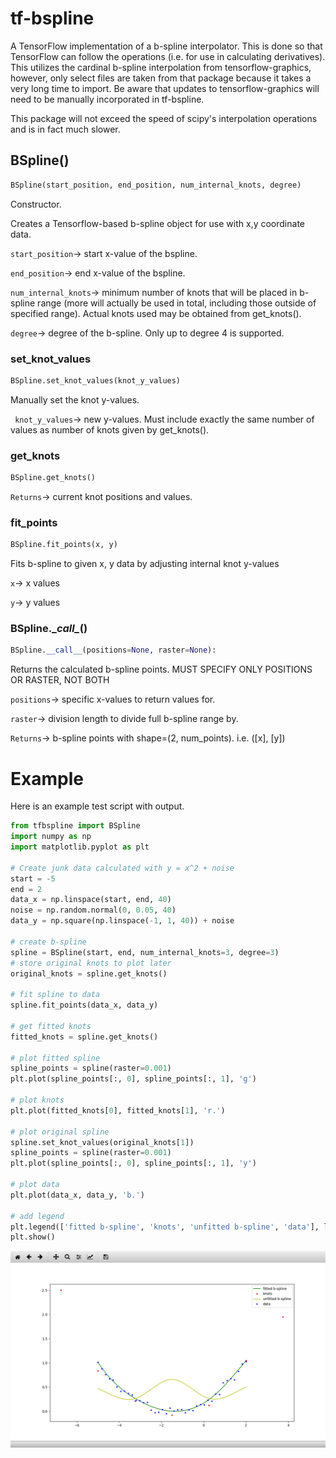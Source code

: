 # tf-bspline
A TensorFlow implementation of a b-spline interpolator. This is done so that TensorFlow can
follow the operations (i.e. for use in calculating derivatives). This utilizes the 
cardinal b-spline interpolation from tensorflow-graphics, however, only select files
are taken from that package because it takes a very long time to import. Be aware that updates to 
tensorflow-graphics will need to be manually incorporated in tf-bspline.

This package will not exceed the speed of scipy's interpolation operations and is in fact
much slower.
## BSpline()
```python
BSpline(start_position, end_position, num_internal_knots, degree)
```
Constructor.

Creates a Tensorflow-based b-spline object for use with x,y coordinate data.

```start_position```-> start x-value of the bspline.

```end_position```-> end x-value of the bspline.

```num_internal_knots```-> minimum number of knots that will be placed in b-spline range (more will actually be
                           used in total, including those outside of specified range). Actual knots used may be
                           obtained from get_knots().
                           
```degree```-> degree of the b-spline. Only up to degree 4 is supported.

### set_knot_values
```python
BSpline.set_knot_values(knot_y_values)
```

Manually set the knot y-values.

``` knot_y_values```-> new y-values. Must include exactly the same number of values as number of knots
                       given by get_knots().

### get_knots
```python
BSpline.get_knots()
```

```Returns```-> current knot positions and values.

### fit_points
```python
BSpline.fit_points(x, y)
```

Fits b-spline to given x, y data by adjusting internal knot y-values

```x```-> x values

```y```-> y values

### BSpline.\__call\__()
```python
BSpline.__call__(positions=None, raster=None):
```
Returns the calculated b-spline points. MUST SPECIFY ONLY POSITIONS OR RASTER, NOT BOTH

```positions```-> specific x-values to return values for.

```raster```-> division length to divide full b-spline range by.

```Returns```-> b-spline points with shape=(2, num_points).
 i.e. (\[x], \[y])

# Example
Here is an example test script with output.
```python
from tfbspline import BSpline
import numpy as np
import matplotlib.pyplot as plt

# Create junk data calculated with y = x^2 + noise
start = -5
end = 2
data_x = np.linspace(start, end, 40)
noise = np.random.normal(0, 0.05, 40)
data_y = np.square(np.linspace(-1, 1, 40)) + noise

# create b-spline
spline = BSpline(start, end, num_internal_knots=3, degree=3)
# store original knots to plot later
original_knots = spline.get_knots()

# fit spline to data
spline.fit_points(data_x, data_y)

# get fitted knots
fitted_knots = spline.get_knots()

# plot fitted spline
spline_points = spline(raster=0.001)
plt.plot(spline_points[:, 0], spline_points[:, 1], 'g')

# plot knots
plt.plot(fitted_knots[0], fitted_knots[1], 'r.')

# plot original spline
spline.set_knot_values(original_knots[1])
spline_points = spline(raster=0.001)
plt.plot(spline_points[:, 0], spline_points[:, 1], 'y')

# plot data
plt.plot(data_x, data_y, 'b.')

# add legend
plt.legend(['fitted b-spline', 'knots', 'unfitted b-spline', 'data'], loc='best')
plt.show()
```
<p align="center">
  <img src="misc/example.png">
</p>
